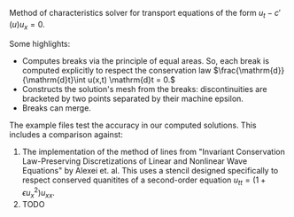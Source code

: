 Method of characteristics solver for transport equations of the form $u_t - c'(u)u_x = 0$.

Some highlights:
- Computes breaks via the principle of equal areas. So, each break is computed explicitly to respect the conservation law $\frac{\mathrm{d}}{\mathrm{d}t}\int u(x,t) \mathrm{d}t = 0.$
- Constructs the solution's mesh from the breaks: discontinuities are bracketed by two points separated by their machine epsilon.
- Breaks can merge.

The example files test the accuracy in our computed solutions. This includes a comparison against:
1. The implementation of the method of lines from "Invariant Conservation Law-Preserving Discretizations of Linear and Nonlinear Wave Equations" by Alexei et. al. This uses a stencil designed specifically to respect conserved quanitites of a second-order equation $u_{tt}=(1+\epsilon u_x^2)u_{xx}.$
2. TODO
